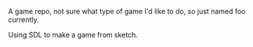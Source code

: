 A game repo, not sure what type of game I'd like to do, so just named foo currently.

Using SDL to make a game from sketch.